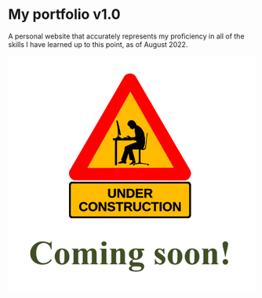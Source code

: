 # My portfolio v1.0

A personal website that accurately represents my proficiency in all of the skills I have learned up to this point, as of August 2022.


![alt text](./src/images/Screenshot%202022-08-24%20at%2015-16-30%20Document.png)
